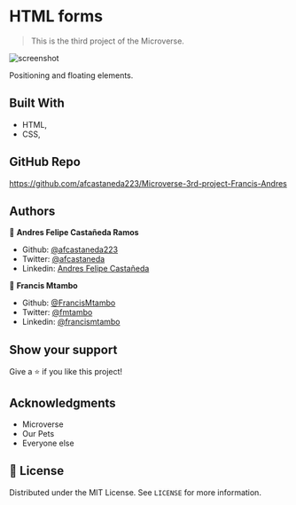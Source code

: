 # HTML forms

> This is the third project of the Microverse.

![screenshot]()

Positioning and floating elements.

## Built With

- HTML,
- CSS,

## GitHub Repo

https://github.com/afcastaneda223/Microverse-3rd-project-Francis-Andres

## Authors

👤 **Andres Felipe Castañeda Ramos**

- Github: [@afcastaneda223](https://github.com/afcastaneda223)
- Twitter: [@afcastaneda](https://twitter.com/afcastaneda)
- Linkedin: [Andres Felipe Castañeda](www.linkedin.com/in/andres-castaneda223)

👤 **Francis Mtambo**

- Github: [@FrancisMtambo](https://github.com/FrancisMtambo)
- Twitter: [@fmtambo](https://twitter.com/fmtambo)
- Linkedin: [@francismtambo](https://www.linkedin.com/in/francismtambo/)


## Show your support

Give a ⭐️ if you like this project!

## Acknowledgments

- Microverse
- Our Pets
- Everyone else

## 📝 License

Distributed under the MIT License. See `LICENSE` for more information.
